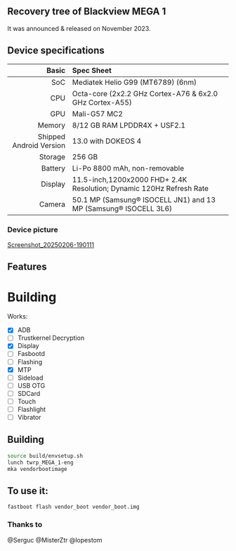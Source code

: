 ##  Recovery tree of Blackview MEGA 1

It was announced & released on November 2023.

## Device specifications

Basic   | Spec Sheet
-------:|:-------------------------
SoC     | Mediatek Helio G99 (MT6789) (6nm)
CPU     | Octa-core (2x2.2 GHz Cortex-A76 & 6x2.0 GHz Cortex-A55)
GPU     | Mali-G57 MC2
Memory  | 8/12 GB RAM LPDDR4X + USF2.1
Shipped Android Version | 13.0 with DOKEOS 4
Storage | 256 GB
Battery | Li-Po 8800 mAh, non-removable
Display | 11.5-inch,1200х2000 FHD+ 2.4K Resolution; Dynamic 120Hz Refresh Rate
Camera  | 50.1 MP (Samsung® ISOCELL JN1) and 13 MP (Samsung® ISOCELL 3L6)

### Device picture
[Screenshot_20250206-190111](https://github.com/user-attachments/assets/d982ed91-e9f5-4574-afae-c6216ae4349d)


## Features

# Building
Works:
- [X] ADB
- [ ] Trustkernel Decryption
- [X] Display
- [ ] Fasbootd
- [ ] Flashing
- [X] MTP
- [ ] Sideload
- [ ] USB OTG
- [ ] SDCard
- [ ] Touch
- [ ] Flashlight
- [ ] Vibrator

## Building
```bash
source build/envsetup.sh
lunch twrp_MEGA_1-eng
mka vendorbootimage
```

## To use it:

```
fastboot flash vendor_boot vendor_boot.img

```
### Thanks to

@Serguc
@MisterZtr
@lopestom


